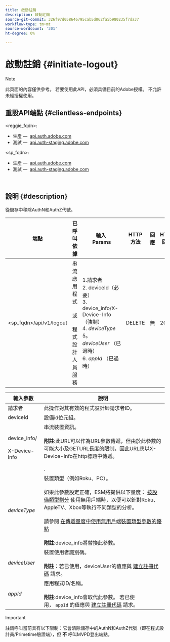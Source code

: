 ```yaml
---
title: 啟動註銷
description: 啟動註銷
source-git-commit: 326f97d058646795cab5d062fa5b980235f7da37
workflow-type: tm+mt
source-wordcount: '301'
ht-degree: 0%

---
```



# 啟動註銷 {#initiate-logout}

>[!NOTE]
>
>此頁面的內容僅供參考。 若要使用此API，必須具備目前的Adobe授權。 不允許未經授權使用。

## 重設API端點 {#clientless-endpoints}

&lt;reggie_fqdn>:

* 生產 —  [api.auth.adobe.com](http://api.auth.adobe.com/)
* 測試 —  [api.auth-staging.adobe.com](http://api.auth-staging.adobe.com/)

&lt;sp_fqdn>:

* 生產 —  [api.auth.adobe.com](http://api.auth.adobe.com/)
* 測試 —  [api.auth-staging.adobe.com](http://api.auth-staging.adobe.com/)

</br>

## 說明 {#description}

從儲存中移除AuthN和AuthZ代號。


| 端點 | 已呼叫  </br>依據 | 輸入   </br>Params | HTTP  </br>方法 | 回應 | HTTP  </br>回應 |
| --- | --- | --- | --- | --- | --- |
| &lt;sp_fqdn>/api/v1/logout | 串流應用程式</br></br>或</br></br>程式設計人員服務 | 1.請求者</br>2.  deviceId（必要）</br>3.  device_info/X-Device-Info（強制）</br>4.  _deviceType_</br> 5。  _deviceUser_ （已過時）</br>6.  _appId_ （已過時） | DELETE | 無 | 204 |


| 輸入參數 | 說明 |
| --- | --- |
| 請求者 | 此操作對其有效的程式設計師請求者ID。 |
| deviceId | 設備id位元組。 |
| device_info/</br></br>X-Device-Info | 串流裝置資訊。</br></br>**附註**:此URL可以作為URL參數傳遞，但由於此參數的可能大小及GETURL長度的限制，因此URL應以X-Device-Info在http標題中傳遞。 </br></br><!--See the full details in [Passing Device and Connection Information](http://tve.helpdocsonline.com/passing-device-information)-->. |
| _deviceType_ | 裝置類型（例如Roku、PC）。</br></br>如果此參數設定正確，ESM將提供以下量度： [按設備類型劃分](/help/authentication/entitlement-service-monitoring-overview.md#clientless_device_type) 使用無用戶端時，以便可以針對Roku、AppleTV、Xbox等執行不同類型的分析。</br></br>請參閱 [在傳遞量度中使用無用戶端裝置類型參數的優點&#x200B;](/help/authentication/benefits-of-using-the-clientless-devicetype-parameter-in-pass-metrics.md)</br></br>**附註**:device_info將替換此參數。 |
| _deviceUser_ | 裝置使用者識別碼。</br></br>**附註**：若已使用，deviceUser的值應與 [建立註冊代碼](/help/authentication/registration-code-request.md) 請求。 |
| _appId_ | 應用程式ID/名稱。 </br></br>**附註**:device_info會取代此參數。 若已使用， `appId` 的值應與 [建立註冊代碼](/help/authentication/registration-code-request.md) 請求。 |

>[!IMPORTANT]
> 
>註銷呼叫當前具有以下限制：它會清除儲存中的AuthN和AuthZ代號（即在程式設計員/Primetime驗證端），但 **不** 呼叫MVPD登出端點。 


